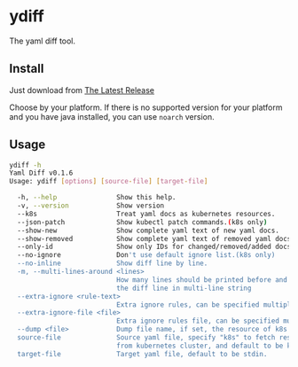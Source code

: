 # ydiff
The yaml diff tool.

## Install
Just download from [The Latest Release](https://github.com/zhranklin/ydiff/releases/latest)

Choose by your platform. If there is no supported version for your platform and you have java installed, you can use `noarch` version.

## Usage
```bash
ydiff -h
Yaml Diff v0.1.6
Usage: ydiff [options] [source-file] [target-file]

  -h, --help               Show this help.
  -v, --version            Show version
  --k8s                    Treat yaml docs as kubernetes resources.
  --json-patch             Show kubectl patch commands.(k8s only)
  --show-new               Show complete yaml text of new yaml docs.
  --show-removed           Show complete yaml text of removed yaml docs.
  --only-id                Show only IDs for changed/removed/added docs
  --no-ignore              Don't use default ignore list.(k8s only)
  --no-inline              Show diff line by line.
  -m, --multi-lines-around <lines>
                           How many lines should be printed before and after
                           the diff line in multi-line string
  --extra-ignore <rule-text>
                           Extra ignore rules, can be specified multiple times.
  --extra-ignore-file <file>
                           Extra ignore rules file, can be specified multiple times.
  --dump <file>            Dump file name, if set, the resource of k8s source will be dumped to the file
  source-file              Source yaml file, specify "k8s" to fetch resource
                           from kubernetes cluster, and default to be k8s.
  target-file              Target yaml file, default to be stdin.
```

